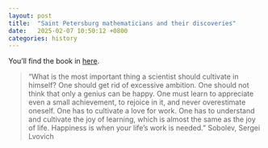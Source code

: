 ```yaml
---
layout: post
title:  "Saint Petersburg mathematicians and their discoveries"
date:   2025-02-07 10:50:12 +0800
categories: history
---
```


You’ll find the book in [here](../../../../../files/book-spb.pdf).

> “What is the most important thing a scientist should cultivate in himself? 
> One should get rid of excessive ambition. One should not think that only a genius can be happy. 
> One must learn to appreciate even a small achievement, 
> to rejoice in it, and never overestimate oneself. One has to cultivate a love for work. 
> One has to understand and cultivate the joy of learning, which is almost the same as the joy of life.
>  Happiness is when your life’s work is needed.” Sobolev, Sergei Lvovich

    
